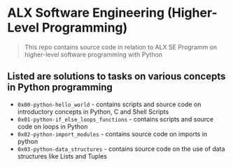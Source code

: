 # ALX Software Engineering (Higher-Level Programming)
> This repo contains source code in relation to ALX SE Programm on higher-level software programming with Python

## Listed are solutions to tasks on various concepts in Python programming
- `0x00-python-hello_world` - contains scripts and source code on introductory concepts in Python, C and Shell Scripts
- `0x01-python-if_else_loops_functions` - contains scripts and source code on loops in Python
- `0x02-python-import_modules` - contains source code on imports in python
- `0x03-python-data_structures` - contains source code on the use of data structures like Lists and Tuples
